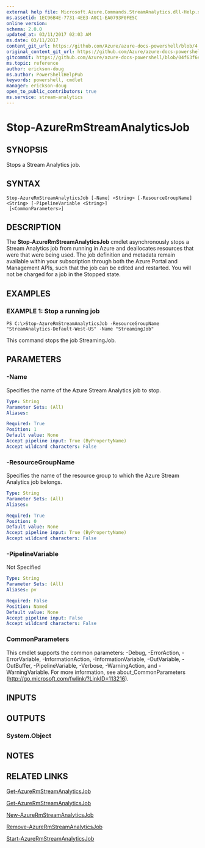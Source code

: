 ```yaml
---
external help file: Microsoft.Azure.Commands.StreamAnalytics.dll-Help.xml
ms.assetid: 1EC96B4E-7731-4EE3-A0C1-EA0793F0FE5C
online version:
schema: 2.0.0
updated_at: 03/11/2017 02:03 AM
ms.date: 03/11/2017
content_git_url: https://github.com/Azure/azure-docs-powershell/blob/4.0.0/azureps-cmdlets-docs/ResourceManager/AzureRM.StreamAnalytics/v2.7.0/Stop-AzureRmStreamAnalyticsJob.md
original_content_git_url: https://github.com/Azure/azure-docs-powershell/blob/4.0.0/azureps-cmdlets-docs/ResourceManager/AzureRM.StreamAnalytics/v2.7.0/Stop-AzureRmStreamAnalyticsJob.md
gitcommit: https://github.com/Azure/azure-docs-powershell/blob/04f63f6e685743ace2c57eb157574e34e8610b1c
ms.topic: reference
author: erickson-doug
ms.author: PowerShellHelpPub
keywords: powershell, cmdlet
manager: erickson-doug
open_to_public_contributors: true
ms.service: stream-analytics
---
```


# Stop-AzureRmStreamAnalyticsJob

## SYNOPSIS
Stops a Stream Analytics job.

## SYNTAX

```
Stop-AzureRmStreamAnalyticsJob [-Name] <String> [-ResourceGroupName] <String> [-PipelineVariable <String>]
 [<CommonParameters>]
```

## DESCRIPTION
The **Stop-AzureRmStreamAnalyticsJob** cmdlet asynchronously stops a Stream Analytics job from running in Azure and deallocates resources that were that were being used.
The job definition and metadata remain available within your subscription through both the Azure Portal and Management APIs, such that the job can be edited and restarted.
You will not be charged for a job in the Stopped state.

## EXAMPLES

### EXAMPLE 1: Stop a running job
```
PS C:\>Stop-AzureRmStreamAnalyticsJob -ResourceGroupName "StreamAnalytics-Default-West-US" -Name "StreamingJob"
```

This command stops the job StreamingJob.

## PARAMETERS

### -Name
Specifies the name of the Azure Stream Analytics job to stop.

```yaml
Type: String
Parameter Sets: (All)
Aliases: 

Required: True
Position: 1
Default value: None
Accept pipeline input: True (ByPropertyName)
Accept wildcard characters: False
```

### -ResourceGroupName
Specifies the name of the resource group to which the Azure Stream Analytics job belongs.

```yaml
Type: String
Parameter Sets: (All)
Aliases: 

Required: True
Position: 0
Default value: None
Accept pipeline input: True (ByPropertyName)
Accept wildcard characters: False
```

### -PipelineVariable
Not Specified

```yaml
Type: String
Parameter Sets: (All)
Aliases: pv

Required: False
Position: Named
Default value: None
Accept pipeline input: False
Accept wildcard characters: False
```

### CommonParameters
This cmdlet supports the common parameters: -Debug, -ErrorAction, -ErrorVariable, -InformationAction, -InformationVariable, -OutVariable, -OutBuffer, -PipelineVariable, -Verbose, -WarningAction, and -WarningVariable. For more information, see about_CommonParameters (http://go.microsoft.com/fwlink/?LinkID=113216).

## INPUTS

## OUTPUTS

### System.Object

## NOTES

## RELATED LINKS

[Get-AzureRmStreamAnalyticsJob](./Get-AzureRmStreamAnalyticsJob.md)

[Get-AzureRmStreamAnalyticsJob](./Get-AzureRmStreamAnalyticsJob.md)

[New-AzureRmStreamAnalyticsJob](./New-AzureRmStreamAnalyticsJob.md)

[Remove-AzureRmStreamAnalyticsJob](./Remove-AzureRmStreamAnalyticsJob.md)

[Start-AzureRmStreamAnalyticsJob](./Start-AzureRmStreamAnalyticsJob.md)


